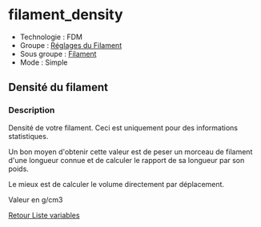 # filament_density


* Technologie : FDM
* Groupe : [Réglages du Filament](../filament_settings/filament_settings.md)
* Sous groupe : [Filament](../filament_settings/filament_settings.md#filament)
* Mode : Simple

## Densité du filament

### Description

Densité de votre filament. Ceci est uniquement pour des informations statistiques.

Un bon moyen d'obtenir cette valeur est de peser un morceau de filament d'une longueur connue et de calculer le rapport de sa longueur par son poids.

Le mieux est de calculer le volume directement par déplacement.

Valeur en g/cm3


[Retour Liste variables](variable_list.md)